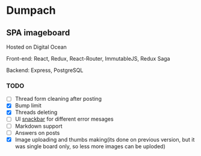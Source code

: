 # Dumpach
## SPA imageboard

Hosted on Digital Ocean

Front-end: React, Redux, React-Router, ImmutableJS, Redux Saga

Backend: Express, PostgreSQL

### TODO
- [ ] Thread form cleaning after posting
- [x] Bump limit
- [x] Threads deleting
- [ ] UI [snackbar](https://material-ui-1dab0.firebaseapp.com/demos/snackbars/) for different error mesages
- [ ] Markdown support
- [ ] Answers on posts
- [x] Image uploading and thumbs making(its done on previous version, but it was single board only, so less more images can be uploded)